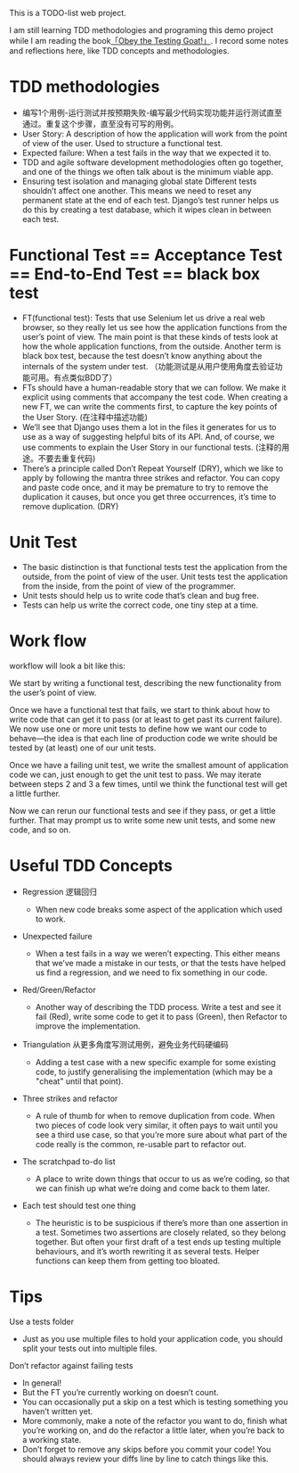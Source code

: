 This is a TODO-list web project.

I am still learning TDD methodologies and programing this demo project while I am reading the book[「Obey the Testing Goat!」](http://www.obeythetestinggoat.com/). I record some notes and reflections here, like TDD concepts and methodologies.


# TDD methodologies
- 编写1个用例-运行测试并按预期失败-编写最少代码实现功能并运行测试直至通过。重复这个步骤，直至没有可写的用例。
- User Story: A description of how the application will work from the point of view of the user. Used to structure a functional test.
- Expected failure: When a test fails in the way that we expected it to.
- TDD and agile software development methodologies often go together, and one of the things we often talk about is the minimum viable app.
- Ensuring test isolation and managing global state
Different tests shouldn’t affect one another. This means we need to reset any permanent state at the end of each test. Django’s test runner helps us do this by creating a test database, which it wipes clean in between each test.



# Functional Test == Acceptance Test == End-to-End Test == black box test
- FT(functional test): Tests that use Selenium let us drive a real web browser, so they really let us see how the application functions from the user’s point of view. The main point is that these kinds of tests look at how the whole application functions, from the outside. Another term is black box test, because the test doesn’t know anything about the internals of the system under test. （功能测试是从用户使用角度去验证功能可用。有点类似BDD了）
- FTs should have a human-readable story that we can follow. We make it explicit using comments that accompany the test code. When creating a new FT, we can write the comments first, to capture the key points of the User Story. (在注释中描述功能)
- We’ll see that Django uses them a lot in the files it generates for us to use as a way of suggesting helpful bits of its API. And, of course, we use comments to explain the User Story in our functional tests. (注释的用途。不要去重复代码)
- There’s a principle called Don’t Repeat Yourself (DRY), which we like to apply by following the mantra three strikes and refactor. You can copy and paste code once, and it may be premature to try to remove the duplication it causes, but once you get three occurrences, it’s time to remove duplication.  (DRY)

# Unit Test
- The basic distinction is that functional tests test the application from the outside, from the point of view of the user. Unit tests test the application from the inside, from the point of view of the programmer.
- Unit tests should help us to write code that’s clean and bug free.
- Tests can help us write the correct code, one tiny step at a time.


# Work flow
workflow will look a bit like this:

We start by writing a functional test, describing the new functionality from the user’s point of view.

Once we have a functional test that fails, we start to think about how to write code that can get it to pass (or at least to get past its current failure). We now use one or more unit tests to define how we want our code to behave—​the idea is that each line of production code we write should be tested by (at least) one of our unit tests.

Once we have a failing unit test, we write the smallest amount of application code we can, just enough to get the unit test to pass. We may iterate between steps 2 and 3 a few times, until we think the functional test will get a little further.

Now we can rerun our functional tests and see if they pass, or get a little further. That may prompt us to write some new unit tests, and some new code, and so on.


# Useful TDD Concepts
- Regression 逻辑回归
    - When new code breaks some aspect of the application which used to work.

- Unexpected failure
    - When a test fails in a way we weren’t expecting. This either means that we’ve made a mistake in our tests, or that the tests have helped us find a regression, and we need to fix something in our code.

- Red/Green/Refactor
    - Another way of describing the TDD process. Write a test and see it fail (Red), write some code to get it to pass (Green), then Refactor to improve the implementation.

- Triangulation  从更多角度写测试用例，避免业务代码硬编码
    - Adding a test case with a new specific example for some existing code, to justify generalising the implementation (which may be a "cheat" until that point).

- Three strikes and refactor
    - A rule of thumb for when to remove duplication from code. When two pieces of code look very similar, it often pays to wait until you see a third use case, so that you’re more sure about what part of the code really is the common, re-usable part to refactor out.

- The scratchpad to-do list
    - A place to write down things that occur to us as we’re coding, so that we can finish up what we’re doing and come back to them later.

- Each test should test one thing
    - The heuristic is to be suspicious if there’s more than one assertion in a test. Sometimes two assertions are closely related, so they belong together. But often your first draft of a test ends up testing multiple behaviours, and it’s worth rewriting it as several tests. Helper functions can keep them from getting too bloated.
# Tips
Use a tests folder
- Just as you use multiple files to hold your application code, you should split your tests out into multiple files.


Don’t refactor against failing tests
- In general!
- But the FT you’re currently working on doesn’t count.
- You can occasionally put a skip on a test which is testing something you haven’t written yet.
- More commonly, make a note of the refactor you want to do, finish what you’re working on, and do the refactor a little later, when you’re back to a working state.
- Don’t forget to remove any skips before you commit your code! You should always review your diffs line by line to catch things like this.

